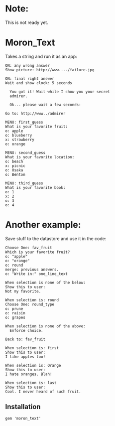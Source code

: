 
# Note:

This is not ready yet.

# Moron_Text

Takes a string and run it as an app:

    ON: any wrong answer
    Show picture: http://www..../failure.jpg

    ON: final right answer
    Wait and show clock: 5 seconds

      You got it! Wait while I show you your secret
      admirer.

      Ok... please wait a few seconds:

    Go to: http://www../admirer

    MENU: first_guess
    What is your favorite fruit:
    o: apple
    o: blueberry
    x: strawberry
    o: orange

    MENU: second_guess
    What is your favorite location:
    o: beach
    x: picnic
    o: Osaka
    o: Benton

    MENU: third_guess
    What is your favorite book:
    o: 1
    x: 2
    o: 3
    o: 4

# Another example:

Save stuff to the datastore and use it in the code:

    Choose One: fav_fruit
    Which is your favorite fruit?
    o: "apple"
    o: "orange"
    o: round
    merge: previous answers.
    o: "Write in:" one_line_text

    When selection is none of the below:
    Show this to user:
    Not my favorite.

    When selection is: round
    Choose One: round_type
    o: prune
    o: raisin
    o: grapes

    When selection is none of the above:
      Enforce choice.

    Back to: fav_fruit

    When selection is: first
    Show this to user:
    I like apples too!

    When selection is: Orange
    Show this to user:
    I hate oranges. Blah!

    When selection is: last
    Show this to user:
    Cool. I never heard of such fruit.


## Installation

    gem 'moron_text'

